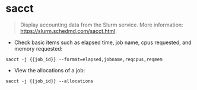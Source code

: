 # sacct

> Display accounting data from the Slurm service.
> More information: <https://slurm.schedmd.com/sacct.html>.

- Check basic items such as elapsed time, job name, cpus requested, and memory requested:

`sacct -j {{job_id}} --format=elapsed,jobname,reqcpus,reqmem`

- View the allocations of a job:

`sacct -j {{job_id}} --allocations`

